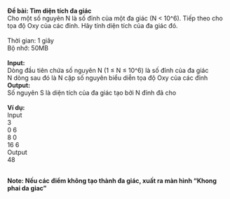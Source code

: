 
**Đề bài: Tìm diện tích đa giác** 
<br>Cho một số nguyên N là số đỉnh của một đa giác (N < 10^6). Tiếp theo cho tọa độ Oxy của các đỉnh. Hãy 
tính diện tích của đa giác đó.   
<br>Thời gian: 1 giây
<br>Bộ nhớ: 50MB
<br>
<br>**Input:**
<br>Dòng đầu tiên chứa số nguyên N (1 ≤ N ≤ 10^6) là số đỉnh của đa giác
<br>N dòng sau đó là N cặp số nguyên biểu diễn tọa độ Oxy của các đỉnh
<br>**Output:** 
<br>Số nguyên S là diện tích của đa giác tạo bởi N đỉnh đã cho
<br>
<br>**Ví dụ:** 
   <br>Input 
    <br>3 
    <br>0 6 
    <br>8 0 
    <br>16 6 
  <br>Output 
    <br>48 
    
<br>**Note: Nếu các điểm không tạo thành đa giác, xuất ra màn hình “Khong phai da giac”**
